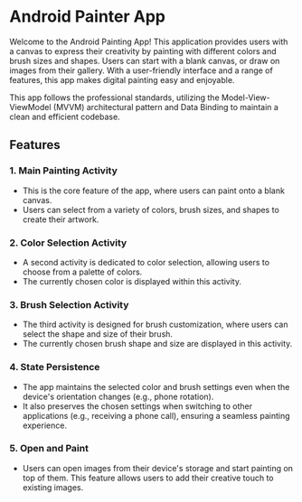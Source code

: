 # Android Painter App

Welcome to the Android Painting App! This application provides users with a canvas to express their creativity by painting with different colors and brush sizes and shapes. Users can start with a blank canvas, or draw on images from their gallery. With a user-friendly interface and a range of features, this app makes digital painting easy and enjoyable.

This app follows the professional standards, utilizing the Model-View-ViewModel (MVVM) architectural pattern and Data Binding to maintain a clean and efficient codebase.

## Features

### 1. Main Painting Activity
- This is the core feature of the app, where users can paint onto a blank canvas.
- Users can select from a variety of colors, brush sizes, and shapes to create their artwork.

### 2. Color Selection Activity
- A second activity is dedicated to color selection, allowing users to choose from a palette of colors.
- The currently chosen color is displayed within this activity.

### 3. Brush Selection Activity
- The third activity is designed for brush customization, where users can select the shape and size of their brush.
- The currently chosen brush shape and size are displayed in this activity.

### 4. State Persistence
- The app maintains the selected color and brush settings even when the device's orientation changes (e.g., phone rotation).
- It also preserves the chosen settings when switching to other applications (e.g., receiving a phone call), ensuring a seamless painting experience.

### 5. Open and Paint
- Users can open images from their device's storage and start painting on top of them. This feature allows users to add their creative touch to existing images.